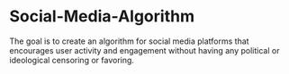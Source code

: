 # Social-Media-Algorithm
The goal is to create an algorithm for social media platforms that encourages user activity and engagement without having any political or ideological censoring or favoring. 
